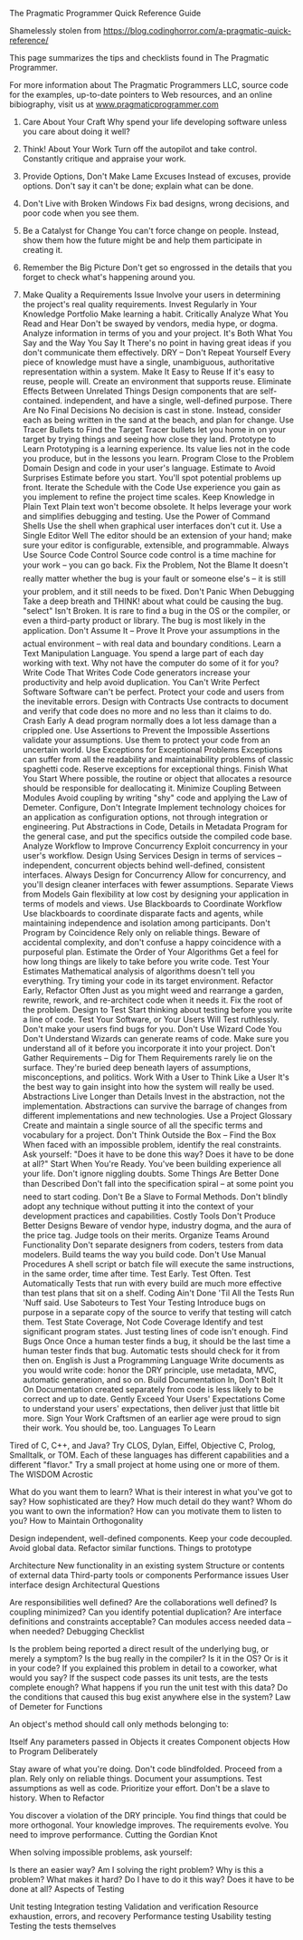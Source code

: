 The Pragmatic Programmer Quick Reference Guide

Shamelessly stolen from https://blog.codinghorror.com/a-pragmatic-quick-reference/

This page summarizes the tips and checklists found in The Pragmatic Programmer.

For more information about The Pragmatic Programmers LLC, source code for the examples, up-to-date pointers to Web resources, and an online bibiography, visit us at www.pragmaticprogrammer.com

1. Care About Your Craft
Why spend your life developing software unless you care about doing it well?

2. Think! About Your Work
Turn off the autopilot and take control. Constantly critique and appraise your work.

3. Provide Options, Don't Make Lame Excuses
Instead of excuses, provide options. Don't say it can't be done; explain what can be done.

4. Don't Live with Broken Windows
Fix bad designs, wrong decisions, and poor code when you see them.

5. Be a Catalyst for Change
You can't force change on people. Instead, show them how the future might be and help them participate in creating it.

6. Remember the Big Picture
Don't get so engrossed in the details that you forget to check what's happening around you.

7. Make Quality a Requirements Issue
Involve your users in determining the project's real quality requirements.
Invest Regularly in Your Knowledge Portfolio
Make learning a habit.
Critically Analyze What You Read and Hear
Don't be swayed by vendors, media hype, or dogma. Analyze information in terms of you and your project.
It's Both What You Say and the Way You Say It
There's no point in having great ideas if you don't communicate them effectively.
DRY – Don't Repeat Yourself
Every piece of knowledge must have a single, unambiguous, authoritative representation within a system.
Make It Easy to Reuse
If it's easy to reuse, people will. Create an environment that supports reuse.
Eliminate Effects Between Unrelated Things
Design components that are self-contained. independent, and have a single, well-defined purpose.
There Are No Final Decisions
No decision is cast in stone. Instead, consider each as being written in the sand at the beach, and plan for change.
Use Tracer Bullets to Find the Target
Tracer bullets let you home in on your target by trying things and seeing how close they land.
Prototype to Learn
Prototyping is a learning experience. Its value lies not in the code you produce, but in the lessons you learn.
Program Close to the Problem Domain
Design and code in your user's language.
Estimate to Avoid Surprises
Estimate before you start. You'll spot potential problems up front.
Iterate the Schedule with the Code
Use experience you gain as you implement to refine the project time scales.
Keep Knowledge in Plain Text
Plain text won't become obsolete. It helps leverage your work and simplifies debugging and testing.
Use the Power of Command Shells
Use the shell when graphical user interfaces don't cut it.
Use a Single Editor Well
The editor should be an extension of your hand; make sure your editor is configurable, extensible, and programmable.
Always Use Source Code Control
Source code control is a time machine for your work – you can go back.
Fix the Problem, Not the Blame
It doesn't really matter whether the bug is your fault or someone else's – it is still your problem, and it still needs to be fixed.
Don't Panic When Debugging
Take a deep breath and THINK! about what could be causing the bug.
"select" Isn't Broken.
It is rare to find a bug in the OS or the compiler, or even a third-party product or library. The bug is most likely in the application.
Don't Assume It – Prove It
Prove your assumptions in the actual environment – with real data and boundary conditions.
Learn a Text Manipulation Language.
You spend a large part of each day working with text. Why not have the computer do some of it for you?
Write Code That Writes Code
Code generators increase your productivity and help avoid duplication.
You Can't Write Perfect Software
Software can't be perfect. Protect your code and users from the inevitable errors.
Design with Contracts
Use contracts to document and verify that code does no more and no less than it claims to do.
Crash Early
A dead program normally does a lot less damage than a crippled one.
Use Assertions to Prevent the Impossible
Assertions validate your assumptions. Use them to protect your code from an uncertain world.
Use Exceptions for Exceptional Problems
Exceptions can suffer from all the readability and maintainability problems of classic spaghetti code. Reserve exceptions for exceptional things.
Finish What You Start
Where possible, the routine or object that allocates a resource should be responsible for deallocating it.
Minimize Coupling Between Modules
Avoid coupling by writing "shy" code and applying the Law of Demeter.
Configure, Don't Integrate
Implement technology choices for an application as configuration options, not through integration or engineering.
Put Abstractions in Code, Details in Metadata
Program for the general case, and put the specifics outside the compiled code base.
Analyze Workflow to Improve Concurrency
Exploit concurrency in your user's workflow.
Design Using Services
Design in terms of services – independent, concurrent objects behind well-defined, consistent interfaces.
Always Design for Concurrency
Allow for concurrency, and you'll design cleaner interfaces with fewer assumptions.
Separate Views from Models
Gain flexibility at low cost by designing your application in terms of models and views.
Use Blackboards to Coordinate Workflow
Use blackboards to coordinate disparate facts and agents, while maintaining independence and isolation among participants.
Don't Program by Coincidence
Rely only on reliable things. Beware of accidental complexity, and don't confuse a happy coincidence with a purposeful plan.
Estimate the Order of Your Algorithms
Get a feel for how long things are likely to take before you write code.
Test Your Estimates
Mathematical analysis of algorithms doesn't tell you everything. Try timing your code in its target environment.
Refactor Early, Refactor Often
Just as you might weed and rearrange a garden, rewrite, rework, and re-architect code when it needs it. Fix the root of the problem.
Design to Test
Start thinking about testing before you write a line of code.
Test Your Software, or Your Users Will
Test ruthlessly. Don't make your users find bugs for you.
Don't Use Wizard Code You Don't Understand
Wizards can generate reams of code. Make sure you understand all of it before you incorporate it into your project.
Don't Gather Requirements – Dig for Them
Requirements rarely lie on the surface. They're buried deep beneath layers of assumptions, misconceptions, and politics.
Work With a User to Think Like a User
It's the best way to gain insight into how the system will really be used.
Abstractions Live Longer than Details
Invest in the abstraction, not the implementation. Abstractions can survive the barrage of changes from different implementations and new technologies.
Use a Project Glossary
Create and maintain a single source of all the specific terms and vocabulary for a project.
Don't Think Outside the Box – Find the Box
When faced with an impossible problem, identify the real constraints. Ask yourself: "Does it have to be done this way? Does it have to be done at all?"
Start When You're Ready.
You've been building experience all your life. Don't ignore niggling doubts.
Some Things Are Better Done than Described
Don't fall into the specification spiral – at some point you need to start coding.
Don't Be a Slave to Formal Methods.
Don't blindly adopt any technique without putting it into the context of your development practices and capabilities.
Costly Tools Don't Produce Better Designs
Beware of vendor hype, industry dogma, and the aura of the price tag. Judge tools on their merits.
Organize Teams Around Functionality
Don't separate designers from coders, testers from data modelers. Build teams the way you build code.
Don't Use Manual Procedures
A shell script or batch file will execute the same instructions, in the same order, time after time.
Test Early. Test Often. Test Automatically
Tests that run with every build are much more effective than test plans that sit on a shelf.
Coding Ain't Done 'Til All the Tests Run
'Nuff said.
Use Saboteurs to Test Your Testing
Introduce bugs on purpose in a separate copy of the source to verify that testing will catch them.
Test State Coverage, Not Code Coverage
Identify and test significant program states. Just testing lines of code isn't enough.
Find Bugs Once
Once a human tester finds a bug, it should be the last time a human tester finds that bug. Automatic tests should check for it from then on.
English is Just a Programming Language
Write documents as you would write code: honor the DRY principle, use metadata, MVC, automatic generation, and so on.
Build Documentation In, Don't Bolt It On
Documentation created separately from code is less likely to be correct and up to date.
Gently Exceed Your Users' Expectations
Come to understand your users' expectations, then deliver just that little bit more.
Sign Your Work
Craftsmen of an earlier age were proud to sign their work. You should be, too.
Languages To Learn

Tired of C, C++, and Java? Try CLOS, Dylan, Eiffel, Objective C, Prolog, Smalltalk, or TOM. Each of these languages has different capabilities and a different "flavor." Try a small project at home using one or more of them.
The WISDOM Acrostic

What do you want them to learn?
What is their interest in what you've got to say?
How sophisticated are they?
How much detail do they want?
Whom do you want to own the information?
How can you motivate them to listen to you?
How to Maintain Orthogonality

Design independent, well-defined components.
Keep your code decoupled.
Avoid global data.
Refactor similar functions.
Things to prototype

Architecture
New functionality in an existing system
Structure or contents of external data
Third-party tools or components
Performance issues
User interface design
Architectural Questions

Are responsibilities well defined?
Are the collaborations well defined?
Is coupling minimized?
Can you identify potential duplication?
Are interface definitions and constraints acceptable?
Can modules access needed data – when needed?
Debugging Checklist

Is the problem being reported a direct result of the underlying bug, or merely a symptom?
Is the bug really in the compiler? Is it in the OS? Or is it in your code?
If you explained this problem in detail to a coworker, what would you say?
If the suspect code passes its unit tests, are the tests complete enough? What happens if you run the unit test with this data?
Do the conditions that caused this bug exist anywhere else in the system?
Law of Demeter for Functions

An object's method should call only methods belonging to:

Itself
Any parameters passed in
Objects it creates
Component objects
How to Program Deliberately

Stay aware of what you're doing.
Don't code blindfolded.
Proceed from a plan.
Rely only on reliable things.
Document your assumptions.
Test assumptions as well as code.
Prioritize your effort.
Don't be a slave to history.
When to Refactor

You discover a violation of the DRY principle.
You find things that could be more orthogonal.
Your knowledge improves.
The requirements evolve.
You need to improve performance.
Cutting the Gordian Knot

When solving impossible problems, ask yourself:

Is there an easier way?
Am I solving the right problem?
Why is this a problem?
What makes it hard?
Do I have to do it this way?
Does it have to be done at all?
Aspects of Testing

Unit testing
Integration testing
Validation and verification
Resource exhaustion, errors, and recovery
Performance testing
Usability testing
Testing the tests themselves
